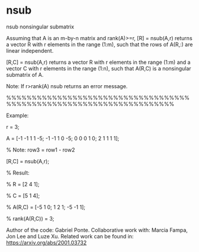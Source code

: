 # nsub
nsub    nonsingular submatrix

Assuming that A is an m-by-n matrix and rank(A)>=r, [R] = nsub(A,r) returns a vector R with r elements in the range (1:m), such that the rows of A(R,:) are linear independent.

[R,C] = nsub(A,r) returns a vector R with r elements in the range (1:m) and a vector C with r elements in the range (1:n), such that A(R,C) is a nonsingular submatrix of A.

Note: If r>rank(A) nsub returns an error message.

%%%%%%%%%%%%%%%%%%%%%%%%%%%%%%%%%%%%%%%%%%%%%%%%%%%%%%%%%%%%%%%%%%%%%

Example:

r = 3;

A = [-1 -1 1 1 -5; -1 -1 1 0 -5; 0 0 0 1 0; 2 1 1 1 1];

% Note: row3 = row1 - row2

[R,C] = nsub(A,r);

% Result:

   % R = [2 4 1];
   
   % C = [5 1 4];
   
   % A(R,C) = [-5 1 0; 1 2 1; -5 -1 1];
   
   % rank(A(R,C)) = 3;
   
   
Author of the code:  Gabriel Ponte. Collaborative work with:  Marcia Fampa, Jon Lee and Luze Xu.  Related work can be found in: https://arxiv.org/abs/2001.03732

